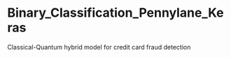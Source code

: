 # Binary_Classification_Pennylane_Keras
Classical-Quantum hybrid model for credit card fraud detection

